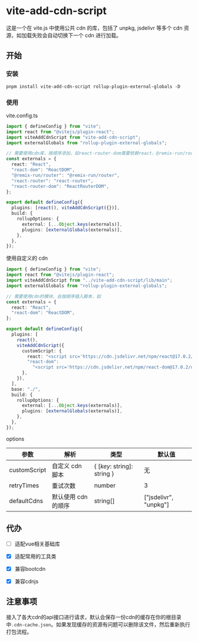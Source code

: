 # vite-add-cdn-script

这是一个在 vite.js 中使用公共 cdn 的库，包括了 unpkg, jsdelivr 等多个 cdn 资源，如加载失败会自动切换下一个 cdn 进行加载。

## 开始

### 安装

```
pnpm install vite-add-cdn-script rollup-plugin-external-globals -D
```

### 使用

vite.config.ts

```typescript
import { defineConfig } from "vite";
import react from "@vitejs/plugin-react";
import viteAddCdnScript from "vite-add-cdn-script";
import externalGlobals from "rollup-plugin-external-globals";

// 需要使用cdn库，按顺序添加，如react-router-dom需要依赖react、@remix-run/router、react-router，因此需要放在最后
const externals = {
  react: "React",
  "react-dom": "ReactDOM",
  "@remix-run/router": "@remix-run/router",
  "react-router": "react-router",
  "react-router-dom": "ReactRouterDOM",
};

export default defineConfig({
  plugins: [react(), viteAddCdnScript({})],
  build: {
    rollupOptions: {
      external: [...Object.keys(externals)],
      plugins: [externalGlobals(externals)],
    },
  },
});
```

使用自定义的 cdn

```typescript
import { defineConfig } from "vite";
import react from "@vitejs/plugin-react";
import viteAddCdnScript from "../vite-add-cdn-script/lib/main";
import externalGlobals from "rollup-plugin-external-globals";

// 需要使用cdn的模块，会按顺序插入脚本，如
const externals = {
  react: "React",
  "react-dom": "ReactDOM",
};

export default defineConfig({
  plugins: [
    react(),
    viteAddCdnScript({
      customScript: {
        react: "<script src='https://cdn.jsdelivr.net/npm/react@17.0.2/umd/react.production.min.js'></script>",
        "react-dom":
          "<script src='https://cdn.jsdelivr.net/npm/react-dom@17.0.2/umd/react-dom.production.min.js'></script>",
      },
    }),
  ],
  base: "./",
  build: {
    rollupOptions: {
      external: [...Object.keys(externals)],
      plugins: [externalGlobals(externals)],
    },
  },
});
```

options

| 参数         | 解析                | 类型                        | 默认值                |
| ------------ | ------------------- | --------------------------- | --------------------- |
| customScript | 自定义 cdn 脚本     | { [*key*: string]: string } | 无                    |
| retryTimes   | 重试次数            | number                      | 3                     |
| defaultCdns  | 默认使用 cdn 的顺序 | string[]                    | ["jsdelivr", "unpkg"] |



## 代办

- [ ] 适配vue相关基础库
- [x] 适配常用的工具类
- [x] 兼容bootcdn
- [x] 兼容cdnjs



## 注意事项

接入了各大cdn的api接口进行请求，默认会保存一份cdn的缓存在你的根目录中`.cdn-cache.json`。如果发现缓存的资源有问题可以删除该文件，然后重新执行打包流程。
